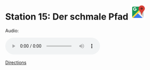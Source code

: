 
# Station 15: Der schmale Pfad <a href="https://www.google.com/maps/dir/?api=1&travelmode=walking&destination=47.8029991,13.017429"><img src="https://github.com/kipppunkte/kipppunkte/raw/gh-pages/assets/google-maps.svg" width="48" height="48"></a>

Audio: 

<audio controls>
  <source src="https://github.com/kipppunkte/kipppunkte/raw/gh-pages/assets/15_Der schmale Pfad.mp3" type="audio/mpeg">
  Your browser does not support the audio tag.
</audio>


[Directions](https://www.google.com/maps/dir/?api=1&travelmode=walking&destination=47.8029991,13.017429)